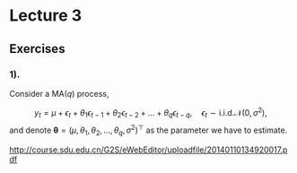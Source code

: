 # Lecture 3 

## Exercises

### 1).
Consider a MA$(q)$ process, 

$$
y_t = \mu + \epsilon_t + \theta_1\epsilon_{t-1} + \theta_2\epsilon_{t-2} + \dots + \theta_q\epsilon_{t-q}, \quad \epsilon_t \sim \text{i.i.d.} \mathcal{N}(0,\sigma^2),
$$
and denote $\boldsymbol{\theta} = (\mu , \theta_1, \theta_2, \dots, \theta_q, \sigma^2)^\top$ as the parameter we have to estimate.


http://course.sdu.edu.cn/G2S/eWebEditor/uploadfile/20140110134920017.pdf
